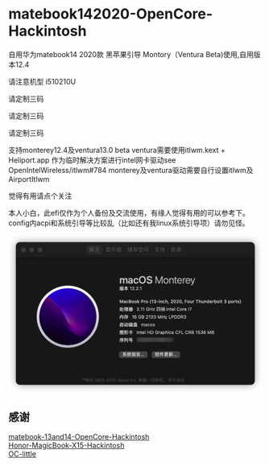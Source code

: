 # matebook142020-OpenCore-Hackintosh

自用华为matebook14 2020款 黑苹果引导 Montory（Ventura Beta)使用,自用版本12.4

请注意机型 i510210U 

请定制三码

请定制三码

请定制三码


支持monterey12.4及ventura13.0 beta
ventura需要使用itlwm.kext + Heliport.app 作为临时解决方案进行intel网卡驱动see OpenIntelWireless/itlwm#784
monterey及ventura驱动需要自行设置itlwm及AirportItlwm

觉得有用请点个关注

本人小白，此efi仅作为个人备份及交流使用，有缘人觉得有用的可以参考下。config内acpi和系统引导等比较乱（比如还有我linux系统引导项）请勿见怪。

![使用图片](./montory.png)


## 感谢

[matebook-13and14-OpenCore-Hackintosh](https://github.com/ske1996/matebook-13and14-OpenCore-Hackintosh)  
[Honor-MagicBook-X15-Hackintosh](https://github.com/fjallsarlon/Honor-MagicBook-X15-Hackintosh)  
[OC-little](https://github.com/daliansky/OC-little)
